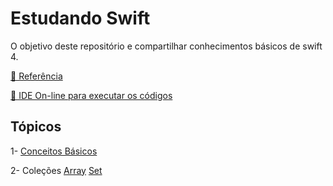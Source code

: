 # Estudando Swift 
O objetivo deste repositório e compartilhar conhecimentos básicos de swift 4.

[📜 Referência](https://docs.swift.org/swift-book/LanguageGuide/TheBasics.html)

[📲 IDE On-line para executar os códigos ](http://online.swiftplayground.run/)

## Tópicos
1- [Conceitos Básicos](https://github.com/RobertosMartins/estudandoSwift/blob/master/basico.md)

2- Coleções
[Array](https://github.com/RobertosMartins/estudandoSwift/blob/master/array.md)
[Set](https://github.com/RobertosMartins/estudandoSwift/blob/master/set.md)
